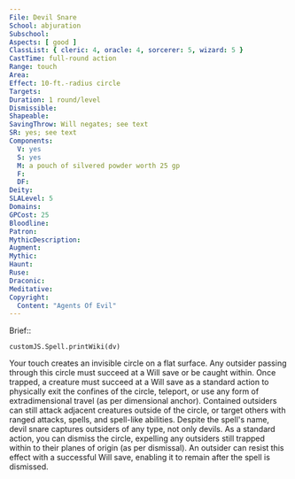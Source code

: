 ```yaml
---
File: Devil Snare
School: abjuration
Subschool: 
Aspects: [ good ]
ClassList: { cleric: 4, oracle: 4, sorcerer: 5, wizard: 5 }
CastTime: full-round action
Range: touch
Area: 
Effect: 10-ft.-radius circle
Targets: 
Duration: 1 round/level
Dismissible: 
Shapeable: 
SavingThrow: Will negates; see text
SR: yes; see text
Components:
  V: yes
  S: yes
  M: a pouch of silvered powder worth 25 gp
  F: 
  DF: 
Deity: 
SLALevel: 5
Domains: 
GPCost: 25
Bloodline: 
Patron: 
MythicDescription: 
Augment: 
Mythic: 
Haunt: 
Ruse: 
Draconic: 
Meditative: 
Copyright:
  Content: "Agents Of Evil"
---
```

Brief:: 

```dataviewjs
customJS.Spell.printWiki(dv)
```

Your touch creates an invisible circle on a flat surface. Any outsider passing through this circle must succeed at a Will save or be caught within. Once trapped, a creature must succeed at a Will save as a standard action to physically exit the confines of the circle, teleport, or use any form of extradimensional travel (as per dimensional anchor). Contained outsiders can still attack adjacent creatures outside of the circle, or target others with ranged attacks, spells, and spell-like abilities. Despite the spell's name, devil snare captures outsiders of any type, not only devils.  As a standard action, you can dismiss the circle, expelling any outsiders still trapped within to their planes of origin (as per dismissal). An outsider can resist this effect with a successful Will save, enabling it to remain after the spell is dismissed.
